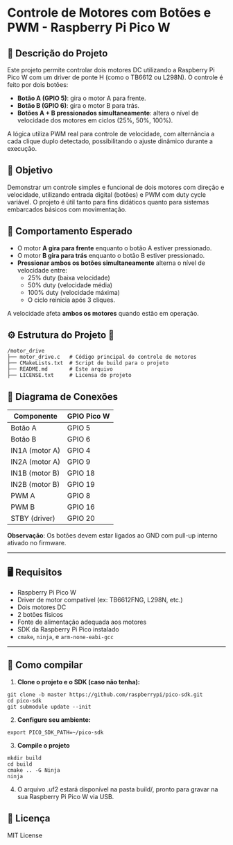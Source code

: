# Controle de Motores com Botões e PWM - Raspberry Pi Pico W

## 📝 Descrição do Projeto
Este projeto permite controlar dois motores DC utilizando a Raspberry Pi Pico W com um driver de ponte H (como o TB6612 ou L298N). O controle é feito por dois botões:

- **Botão A (GPIO 5)**: gira o motor A para frente.
- **Botão B (GPIO 6)**: gira o motor B para trás.
- **Botões A + B pressionados simultaneamente**: altera o nível de velocidade dos motores em ciclos (25%, 50%, 100%).

A lógica utiliza PWM real para controle de velocidade, com alternância a cada clique duplo detectado, possibilitando o ajuste dinâmico durante a execução.

## 🎯 Objetivo
Demonstrar um controle simples e funcional de dois motores com direção e velocidade, utilizando entrada digital (botões) e PWM com duty cycle variável. O projeto é útil tanto para fins didáticos quanto para sistemas embarcados básicos com movimentação.

## 🔁 Comportamento Esperado
- O motor **A gira para frente** enquanto o botão A estiver pressionado.
- O motor **B gira para trás** enquanto o botão B estiver pressionado.
- **Pressionar ambos os botões simultaneamente** alterna o nível de velocidade entre:
  - 25% duty (baixa velocidade)
  - 50% duty (velocidade média)
  - 100% duty (velocidade máxima)
  - O ciclo reinicia após 3 cliques.

A velocidade afeta **ambos os motores** quando estão em operação.

## ⚙️ Estrutura do Projeto 📂
```
/motor_drive
├── motor_drive.c   # Código principal do controle de motores
├── CMakeLists.txt  # Script de build para o projeto
├── README.md       # Este arquivo
├── LICENSE.txt     # Licensa do projeto
```

## 📌 Diagrama de Conexões

| Componente        | GPIO Pico W |
|------------------|-------------|
| Botão A          | GPIO 5      |
| Botão B          | GPIO 6      |
| IN1A (motor A)   | GPIO 4      |
| IN2A (motor A)   | GPIO 9      |
| IN1B (motor B)   | GPIO 18     |
| IN2B (motor B)   | GPIO 19     |
| PWM A            | GPIO 8      |
| PWM B            | GPIO 16     |
| STBY (driver)    | GPIO 20     |

**Observação**: Os botões devem estar ligados ao GND com pull-up interno ativado no firmware.

---

## 🖥️ Requisitos

- Raspberry Pi Pico W
- Driver de motor compatível (ex: TB6612FNG, L298N, etc.)
- Dois motores DC
- 2 botões físicos
- Fonte de alimentação adequada aos motores
- SDK da Raspberry Pi Pico instalado
- `cmake`, `ninja`, e `arm-none-eabi-gcc`

---

## 🚀 Como compilar

1. **Clone o projeto e o SDK (caso não tenha):**
```
git clone -b master https://github.com/raspberrypi/pico-sdk.git
cd pico-sdk
git submodule update --init
```

2. **Configure seu ambiente:**
```
export PICO_SDK_PATH=~/pico-sdk
```

3. **Compile o projeto** 
```
mkdir build
cd build
cmake .. -G Ninja
ninja
```

4. O arquivo .uf2 estará disponível na pasta build/, pronto para gravar na sua Raspberry Pi Pico W via USB.

## 📜 Licença
MIT License
